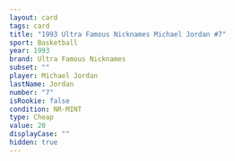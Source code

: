 ```yaml
---
layout: card
tags: card
title: "1993 Ultra Famous Nicknames Michael Jordan #7"
sport: Basketball
year: 1993
brand: Ultra Famous Nicknames
subset: ""
player: Michael Jordan
lastName: Jordan
number: "7"
isRookie: false
condition: NR-MINT
type: Cheap
value: 20
displayCase: ""
hidden: true
---
```

